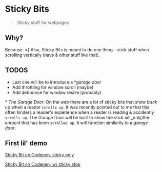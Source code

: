 # Sticky Bits

> Sticky stuff for webpages

## Why?

Because. =] Also, Sticky Bits is meant to do one thing - stick stuff when scrolling vertically (navs & other stuff like that).  

## TODOS

- Last one will be to introduce a \*_garage door_
- Add throttling for window scroll (maybe)
- Add debounce for window resize (probably)

\* *The Garage Door*: On the web there are a lot of sticky bits that show _back_ up when a reader `scrolls up`. It was recently pointed out to me that this often hinders a reader's experience when a reader is reading & accidently `scrolls up`. The Garage Door will be built to show the stick bit _only)the amount that has been `scrolled up`. It will function similarily to a _garage door_.

## First lil' demo

[Sticky Bit on Codepen, sticky only](http://codepen.io/yowainwright/pen/VjPRgz/)

[Sticky Bit on Codepen, w/ sticky stop](http://codepen.io/yowainwright/pen/jAmdNO)





